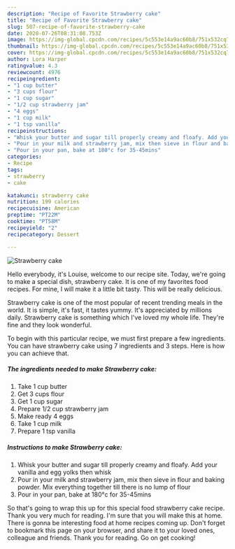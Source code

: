 ```yaml
---
description: "Recipe of Favorite Strawberry cake"
title: "Recipe of Favorite Strawberry cake"
slug: 507-recipe-of-favorite-strawberry-cake
date: 2020-07-26T08:31:08.753Z
image: https://img-global.cpcdn.com/recipes/5c553e14a9ac60b8/751x532cq70/strawberry-cake-recipe-main-photo.jpg
thumbnail: https://img-global.cpcdn.com/recipes/5c553e14a9ac60b8/751x532cq70/strawberry-cake-recipe-main-photo.jpg
cover: https://img-global.cpcdn.com/recipes/5c553e14a9ac60b8/751x532cq70/strawberry-cake-recipe-main-photo.jpg
author: Lora Harper
ratingvalue: 4.3
reviewcount: 4976
recipeingredient:
- "1 cup butter"
- "3 cups flour"
- "1 cup sugar"
- "1/2 cup strawberry jam"
- "4 eggs"
- "1 cup milk"
- "1 tsp vanilla"
recipeinstructions:
- "Whisk your butter and sugar till properly creamy and floafy. Add your vanilla and egg yolks then whisk"
- "Pour in your milk and strawberry jam, mix then sieve in flour and baking powder. Mix everything together till there is no lump of flour"
- "Pour in your pan, bake at 180°c for 35-45mins"
categories:
- Recipe
tags:
- strawberry
- cake

katakunci: strawberry cake 
nutrition: 199 calories
recipecuisine: American
preptime: "PT22M"
cooktime: "PT58M"
recipeyield: "2"
recipecategory: Dessert

---
```



![Strawberry cake](https://img-global.cpcdn.com/recipes/5c553e14a9ac60b8/751x532cq70/strawberry-cake-recipe-main-photo.jpg)

Hello everybody, it's Louise, welcome to our recipe site. Today, we're going to make a special dish, strawberry cake. It is one of my favorites food recipes. For mine, I will make it a little bit tasty. This will be really delicious.



Strawberry cake is one of the most popular of recent trending meals in the world. It is simple, it's fast, it tastes yummy. It's appreciated by millions daily. Strawberry cake is something which I've loved my whole life. They're fine and they look wonderful.


To begin with this particular recipe, we must first prepare a few ingredients. You can have strawberry cake using 7 ingredients and 3 steps. Here is how you can achieve that.

<!--inarticleads1-->

##### The ingredients needed to make Strawberry cake:

1. Take 1 cup butter
1. Get 3 cups flour
1. Get 1 cup sugar
1. Prepare 1/2 cup strawberry jam
1. Make ready 4 eggs
1. Take 1 cup milk
1. Prepare 1 tsp vanilla




<!--inarticleads2-->

##### Instructions to make Strawberry cake:

1. Whisk your butter and sugar till properly creamy and floafy. Add your vanilla and egg yolks then whisk
1. Pour in your milk and strawberry jam, mix then sieve in flour and baking powder. Mix everything together till there is no lump of flour
1. Pour in your pan, bake at 180°c for 35-45mins




So that's going to wrap this up for this special food strawberry cake recipe. Thank you very much for reading. I'm sure that you will make this at home. There is gonna be interesting food at home recipes coming up. Don't forget to bookmark this page on your browser, and share it to your loved ones, colleague and friends. Thank you for reading. Go on get cooking!
